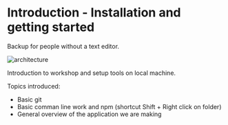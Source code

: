 Introduction - Installation and getting started
=========================================

Backup for people without a text editor.

![architecture](/img/ark_all.png)

Introduction to workshop and setup tools on local machine.

Topics introduced:

* Basic git
* Basic comman line work and npm (shortcut Shift + Right click on folder)
* General overview of the application we are making